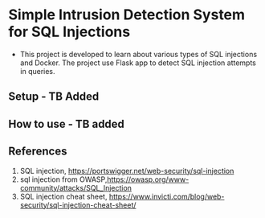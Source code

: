 # Simple Intrusion Detection System for SQL Injections

- This project is developed to learn about various types of SQL injections and Docker. The project use Flask app to detect SQL injection attempts in queries.


## Setup - TB Added

## How to use - TB added


## References
1. SQL injection, https://portswigger.net/web-security/sql-injection
2. sql injection from OWASP,https://owasp.org/www-community/attacks/SQL_Injection
3. SQL injection cheat sheet, https://www.invicti.com/blog/web-security/sql-injection-cheat-sheet/
